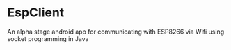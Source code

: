 # EspClient
An alpha stage android app for communicating with ESP8266 via Wifi using socket programming in Java
